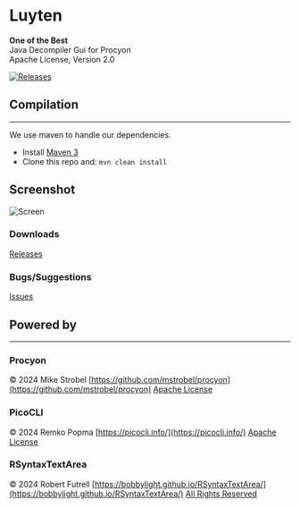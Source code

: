 Luyten
======
**One of the Best**  
Java Decompiler Gui for Procyon  
Apache License, Version 2.0

[![Releases](https://img.shields.io/github/downloads/deathmarine/luyten/total.svg)](https://github.com/deathmarine/Luyten/releases)

## Compilation

*****

We use maven to handle our dependencies.

* Install [Maven 3](https://maven.apache.org/download.cgi)
* Clone this repo and: `mvn clean install`

## Screenshot

![Screen](https://i.imgur.com/phc59W6.png)

### Downloads

[Releases](https://github.com/deathmarine/Luyten/releases/latest)

### Bugs/Suggestions

[Issues](https://github.com/deathmarine/Luyten/issues)

## Powered by

*****

### Procyon

&copy; 2024 Mike Strobel
[https://github.com/mstrobel/procyon](https://github.com/mstrobel/procyon)
[Apache License](https://github.com/deathmarine/Luyten/blob/master/src/main/resources/licenses/Procyon.License.txt)

### PicoCLI

&copy; 2024 Remko Popma
[https://picocli.info/](https://picocli.info/)
[Apache License](https://github.com/deathmarine/Luyten/blob/master/src/main/resources/licenses/PicoCLI.License.txt)

### RSyntaxTextArea

&copy; 2024 Robert Futrell
[https://bobbylight.github.io/RSyntaxTextArea/](https://bobbylight.github.io/RSyntaxTextArea/)
[All Rights Reserved](https://github.com/deathmarine/Luyten/blob/master/src/main/resources/licenses/RSyntaxTextArea.License.txt)
